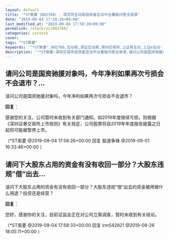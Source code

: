 ```yaml
---
layout: default
title: '*ST索菱（002766）- 深交所互动易投资者互动平台董秘问答全收录'
date: "2019-09-04 17:58:26+00:00"
last_modified_at: "2019-09-04 17:58:26+00:00"
permalink: /stock/sz/002766/
categories: szstock
cover: 
tags: "*ST索菱"
keywords: '"*ST索菱",002766,互动易,深证互动易,深圳交易所,上证易互动,上证e互动'
description: '"*ST索菱-深圳交易所投资者互动平台董秘问答全收录,请问公司是国资驰援对象吗，今年净利如果再次亏损会不会退市？"'
---
```


## 请问公司是国资驰援对象吗，今年净利如果再次亏损会不会退市？...

请问公司是国资驰援对象吗，今年净利如果再次亏损会不会退市？

**回复**：

感谢您的关注，公司暂时未收到有关部门通知。如2019年度继续亏损，则根据《深圳证券交易所上市规则》有关规定，公司股票将自2019年年度报告披露之日起将可能被暂停上市。 

（*ST索菱  @2019-09-04 17:58:26+00:00 回复 股道争锋  @2019-09-01 16:33:46+00:00 ）

## 请问下大股东占用的资金有没有收回一部分？大股东违规”借“出去...

请问下大股东占用的资金有没有收回一部分？大股东违规”借“出去的资金被用做什么用途？投资还是经营？

**回复**：

您好，感谢你的关注，目前证监会正在对公司立案调查，暂时未收到有关结论。 

（*ST索菱  @2019-09-04 17:58:33+00:00 回复 irm542821  @2019-08-26 18:05:11+00:00 ）

